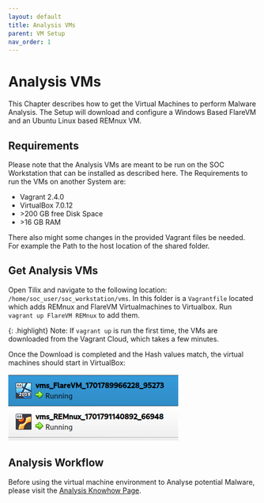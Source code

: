 ```yaml
---
layout: default
title: Analysis VMs
parent: VM Setup
nav_order: 1
---
```


# Analysis VMs

This Chapter describes how to get the Virtual Machines to perform Malware Analysis.
The Setup will download and configure a Windows Based FlareVM and an Ubuntu Linux based REMnux VM.

## Requirements

Please note that the Analysis VMs are meant to be run on the SOC Workstation that can be installed as described here.
The Requirements to run the VMs on another System are:

- Vagrant 2.4.0
- VirtualBox 7.0.12
- \>200 GB free Disk Space
- \>16 GB RAM

There also might some changes in the provided Vagrant files be needed. For example the Path to the host location of the shared folder.

## Get Analysis VMs

Open Tilix and navigate to the following location: `/home/soc_user/soc_workstation/vms`.
In this folder is a `Vagrantfile` located which adds REMnux and FlareVM Virtualmachines to Virtualbox. Run `vagrant up FlareVM REMnux` to add them.

{: .highlight}
Note: If `vagrant up` is run the first time, the VMs are downloaded from the Vagrant Cloud, which takes a few minutes.

Once the Download is completed and the Hash values match, the virtual machines should start in VirtualBox:

![VMs in Virtualbox](../../assets/images/vms_running.png)

## Analysis Workflow

Before using the virtual machine environment to Analyse potential Malware, please visit the [Analysis Knowhow Page](../analysis_knowhow).

